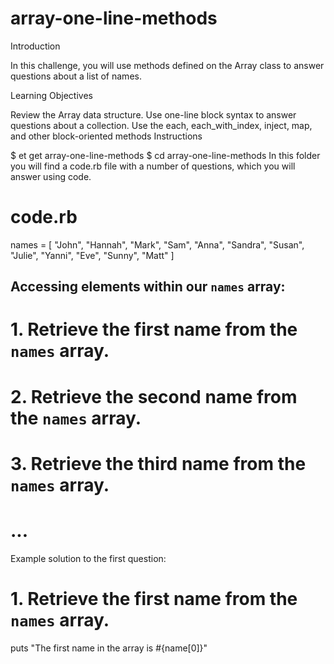 # array-one-line-methods

Introduction

In this challenge, you will use methods defined on the Array class to answer questions about a list of names.

Learning Objectives

Review the Array data structure.
Use one-line block syntax to answer questions about a collection.
Use the each, each_with_index, inject, map, and other block-oriented methods
Instructions

$ et get array-one-line-methods
$ cd array-one-line-methods
In this folder you will find a code.rb file with a number of questions, which you will answer using code.

# code.rb

names = [
  "John",
  "Hannah",
  "Mark",
  "Sam",
  "Anna",
  "Sandra",
  "Susan",
  "Julie",
  "Yanni",
  "Eve",
  "Sunny",
  "Matt"
]

## Accessing elements within our `names` array:

# 1. Retrieve the first name from the `names` array.
# 2. Retrieve the second name from the `names` array.
# 3. Retrieve the third name from the `names` array.

# ...
Example solution to the first question:

# 1. Retrieve the first name from the `names` array.
puts "The first name in the array is #{name[0]}"
